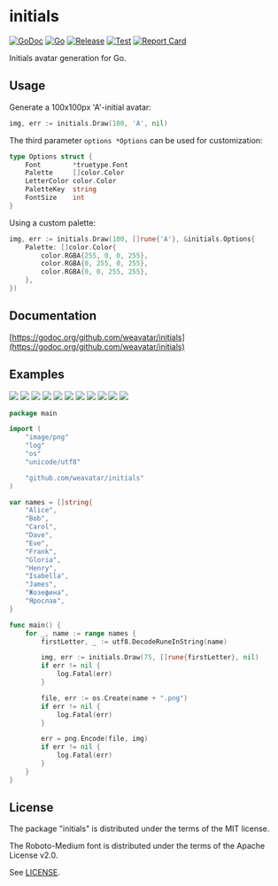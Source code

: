 # initials

[![GoDoc](https://godoc.org/github.com/weavatar/initials?status.svg)](https://godoc.org/github.com/weavatar/initials)
[![Go](https://img.shields.io/github/go-mod/go-version/weavatar/initials)](https://go.dev/)
[![Release](https://img.shields.io/github/release/weavatar/initials.svg)](https://github.com/weavatar/initials/releases)
[![Test](https://github.com/weavatar/initials/actions/workflows/test.yml/badge.svg)](https://github.com/weavatar/initials/actions)
[![Report Card](https://goreportcard.com/badge/github.com/weavatar/initials)](https://goreportcard.com/report/github.com/weavatar/initials)

Initials avatar generation for Go.

## Usage

Generate a 100x100px 'A'-initial avatar:

```go
img, err := initials.Draw(100, 'A', nil)
```

The third parameter `options *Options` can be used for customization:

```go
type Options struct {
	Font        *truetype.Font
	Palette     []color.Color
	LetterColor color.Color
	PaletteKey  string
	FontSize    int
}
```

Using a custom palette:

```go
img, err := initials.Draw(100, []rune{'A'}, &initials.Options{
	Palette: []color.Color{
		color.RGBA{255, 0, 0, 255},
		color.RGBA{0, 255, 0, 255},
		color.RGBA{0, 0, 255, 255},
	},
})
```

## Documentation

[https://godoc.org/github.com/weavatar/initials](https://godoc.org/github.com/weavatar/initials)

## Examples

![](example/Alice.png)
![](example/Bob.png)
![](example/Carol.png)
![](example/Dave.png)
![](example/Eve.png)
![](example/Frank.png)
![](example/Gloria.png)
![](example/Henry.png)
![](example/Isabella.png)
![](example/Жозефина.png)
![](example/Ярослав.png)

```go
package main

import (
	"image/png"
	"log"
	"os"
	"unicode/utf8"

	"github.com/weavatar/initials"
)

var names = []string{
	"Alice",
	"Bob",
	"Carol",
	"Dave",
	"Eve",
	"Frank",
	"Gloria",
	"Henry",
	"Isabella",
	"James",
	"Жозефина",
	"Ярослав",
}

func main() {
	for _, name := range names {
		firstLetter, _ := utf8.DecodeRuneInString(name)

		img, err := initials.Draw(75, []rune{firstLetter}, nil)
		if err != nil {
			log.Fatal(err)
		}

		file, err := os.Create(name + ".png")
		if err != nil {
			log.Fatal(err)
		}

		err = png.Encode(file, img)
		if err != nil {
			log.Fatal(err)
		}
	}
}

```

## License

The package "initials" is distributed under the terms of the MIT license.

The Roboto-Medium font is distributed under the terms of the Apache License v2.0.

See [LICENSE](LICENSE).
